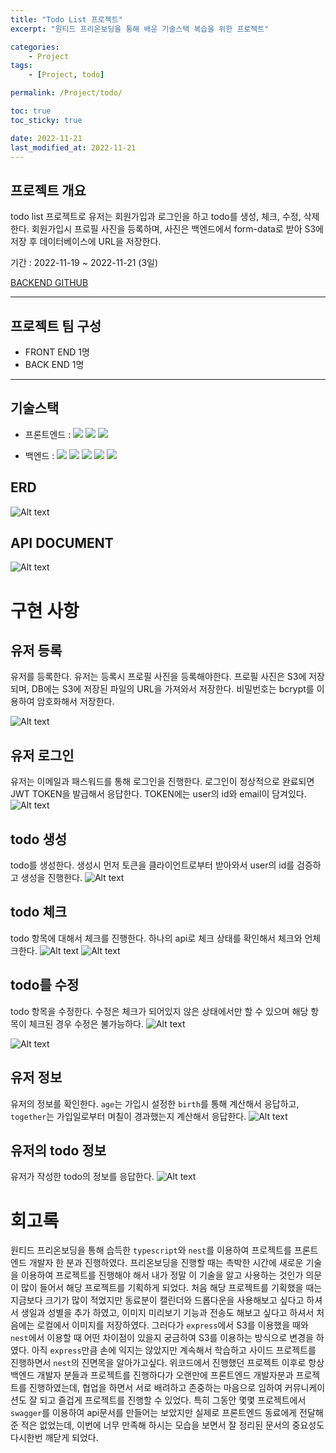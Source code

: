 ```yaml
---
title: "Todo List 프로젝트"
excerpt: "원티드 프리온보딩을 통해 배운 기술스택 복습을 위한 프로젝트"

categories:
    - Project
tags:
    - [Project, todo]

permalink: /Project/todo/

toc: true
toc_sticky: true

date: 2022-11-21
last_modified_at: 2022-11-21
---
```


## 프로젝트 개요
todo list 프로젝트로 유저는 회원가입과 로그인을 하고 todo를 생성, 체크, 수정, 삭제한다. 회원가입시 프로필 사진을 등록하며, 사진은 백엔드에서 form-data로 받아 S3에 저장 후 데이터베이스에 URL을 저장한다.

기간 : 2022-11-19 ~ 2022-11-21 (3일)

<!-- [FRONTEND GITHUB]() -->

[BACKEND GITHUB](https://github.com/sw1104/todo-server-api.git)

---

## 프로젝트 팀 구성

-   FRONT END 1명
-   BACK END 1명

---

## 기술스택

-   프론트엔드 :
    <img src="https://img.shields.io/badge/TypeScript-3178C6?style=flat-square&logo=TypeScript&logoColor=white"/></a> <img src="https://img.shields.io/badge/React.js-58c3cc?style=flat-square&logo=React&logoColor=white"/> <img src="https://img.shields.io/badge/ReactQuery-FF4154?style=flat-square&logo=ReactQuery&logoColor=white"/></a>

-   백엔드 : 
    <img src="https://img.shields.io/badge/TypeScript-3178C6?style=flat-square&logo=TypeScript&logoColor=white"/></a> <img src="https://img.shields.io/badge/NestJs-E0234E?style=flat-square&logo=NestJs&logoColor=white"/></a> <img src="https://img.shields.io/badge/Mysql-E6B91E?style=flat-square&logo=MySql&logoColor=white"/></a> <img src="https://img.shields.io/badge/TypeOrm-262627?style=flat-square&logo=TypeOrm&logoColor=white"/></a> <img src="https://img.shields.io/badge/AmazonS3-569A31?style=flat-square&logo=AmazonS3&logoColor=white"/></a>

## ERD
![Alt text](../../assets/images/posts_img/Project/2022-11-21-todo.png)

## API DOCUMENT
![Alt text](../../assets/images/posts_img/Project/2022-11-21-todo1.png)

# 구현 사항
## 유저 등록
유저를 등록한다. 유저는 등록시 프로필 사진을 등록해야한다. 프로필 사진은 S3에 저장되며, DB에는 S3에 저장된 파일의 URL을 가져와서 저장한다. 비밀번호는 bcrypt를 이용하여 암호화해서 저장한다.

![Alt text](../../assets/images/posts_img/Project/2022-11-21-todo2.png)


## 유저 로그인
유저는 이메일과 패스워드를 통해 로그인을 진행한다. 로그인이 정상적으로 완료되면 JWT TOKEN을 발급해서 응답한다. TOKEN에는 user의 id와 email이 담겨있다.
![Alt text](../../assets/images/posts_img/Project/2022-11-21-todo3.png)


## todo 생성
todo를 생성한다. 생성시 먼저 토큰을 클라이언트로부터 받아와서 user의 id를 검증하고 생성을 진행한다.
![Alt text](../../assets/images/posts_img/Project/2022-11-21-todo4.png)

## todo 체크
todo 항목에 대해서 체크를 진행한다. 하나의 api로 체크 상태를 확인해서 체크와 언체크한다. 
![Alt text](../../assets/images/posts_img/Project/2022-11-21-todo5.png)
![Alt text](../../assets/images/posts_img/Project/2022-11-21-todo6.png)

## todo를 수정
todo 항목을 수정한다. 수정은 체크가 되어있지 않은 상태에서만 할 수 있으며 해당 항목이 체크된 경우 수정은 불가능하다.
![Alt text](../../assets/images/posts_img/Project/2022-11-21-todo8.png)

![Alt text](../../assets/images/posts_img/Project/2022-11-21-todo9.png)

## 유저 정보
유저의 정보를 확인한다. `age`는 가입시 설정한 `birth`를 통해 계산해서 응답하고, `together`는 가입일로부터 며칠이 경과했는지 계산해서 응답한다.
![Alt text](../../assets/images/posts_img/Project/2022-11-21-todo10.png)


## 유저의 todo 정보
유저가 작성한 todo의 정보를 응답한다.
![Alt text](../../assets/images/posts_img/Project/2022-11-21-todo7.png)

# 회고록
원티드 프리온보딩을 통해 습득한 `typescript`와 `nest`를 이용하여 프로젝트를 프론트엔드 개발자 한 분과 진행하였다. 프리온보딩을 진행할 때는 촉박한 시간에 새로운 기술을 이용하여 프로젝트를 진행해야 해서 내가 정말 이 기술을 알고 사용하는 것인가 의문이 많이 들어서 해당 프로젝트를 기획하게 되었다. 처음 해당 프로젝트를 기획했을 때는 지금보다 크기가 많이 적었지만 동료분이 캘린더와 드롭다운을 사용해보고 싶다고 하셔서 생일과 성별을 추가 하였고, 이미지 미리보기 기능과 전송도 해보고 싶다고 하셔서 처음에는 로컬에서 이미지를 저장하였다. 그러다가 `express`에서 S3를 이용했을 때와 `nest`에서 이용할 때 어떤 차이점이 있을지 궁금하여 S3를 이용하는 방식으로 변경을 하였다. 아직 `express`만큼 손에 익지는 않았지만 계속해서 학습하고 사이드 프로젝트를 진행하면서 `nest`의 진면목을 알아가고싶다. 위코드에서 진행했던 프로젝트 이후로 항상 백엔드 개발자 분들과 프로젝트를 진행하다가 오랜만에 프론트엔드 개발자분과 프로젝트를 진행하였는데, 협업을 하면서 서로 배려하고 존중하는 마음으로 임하여 커뮤니케이션도 잘 되고 즐겁게 프로젝트를 진행할 수 있었다. 특히 그동안 몇몇 프로젝트에서 `swagger`를 이용하여 api문서를 만들어는 보았지만 실제로 프론트엔드 동료에게 전달해준 적은 없었는데, 이번에 너무 만족해 하시는 모습을 보면서 잘 정리된 문서의 중요성도 다시한번 깨닫게 되었다.